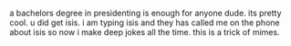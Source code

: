 a bachelors degree in presidenting is enough for anyone dude.
its pretty cool.
u did get isis.
i am typing isis and they has called me on the phone about isis so now i make deep jokes all the time.
this is a trick of mimes.
